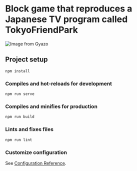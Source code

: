 # Block game that reproduces a Japanese TV program called TokyoFriendPark
![Image from Gyazo](https://i.gyazo.com/a33af862ab6256decc3229632a9eefff.gif)

## Project setup
```
npm install
```

### Compiles and hot-reloads for development
```
npm run serve
```

### Compiles and minifies for production
```
npm run build
```

### Lints and fixes files
```
npm run lint
```

### Customize configuration
See [Configuration Reference](https://cli.vuejs.org/config/).
